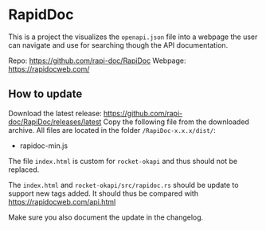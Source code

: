 # RapidDoc

This is a project the visualizes the `openapi.json` file into a webpage the user can navigate and
use for searching though the API documentation.

Repo: https://github.com/rapi-doc/RapiDoc
Webpage: https://rapidocweb.com/

## How to update
Download the latest release: https://github.com/rapi-doc/RapiDoc/releases/latest
Copy the following file from the downloaded archive.
All files are located in the folder `/RapiDoc-x.x.x/dist/`:
 - rapidoc-min.js

The file `index.html` is custom for `rocket-okapi` and thus should not be replaced.

The `index.html` and `rocket-okapi/src/rapidoc.rs` should be update to support new tags added.
It should thus be compared with https://rapidocweb.com/api.html

Make sure you also document the update in the changelog.
